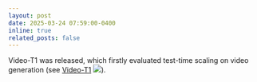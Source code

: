 ```yaml
---
layout: post
date: 2025-03-24 07:59:00-0400
inline: true
related_posts: false
---
```


Video-T1 was released, which firstly evaluated test-time scaling on video generation (see [Video-T1](https://github.com/liuff19/Video-T1) ![](https://img.shields.io/github/stars/liuff19/Video-T1)).
